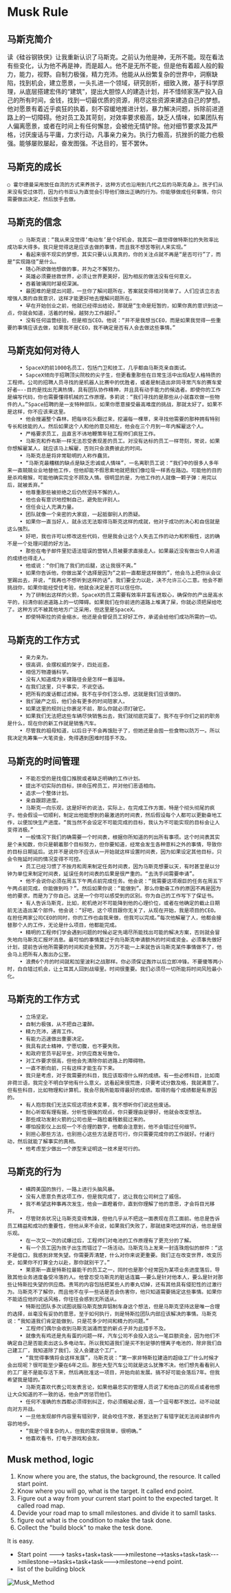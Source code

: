 # Musk Rule

## 马斯克简介

读《硅谷钢铁侠》让我重新认识了马斯克。之前认为他是神，无所不能。现在看法有些变化，认为他不再是神，而是超人。他不是无所不能，但是他有着超人般的毅力，能力，视野。自制力极强，精力充沛。他能从从纷繁复杂的世界中，洞察缺陷，找到机会，建立愿景，一头扎进一个领域，研究剖析，细致入微，基于科学原理，从底层搭建宏伟的“建筑”，提出大胆惊人的建造计划，并不惜倾家荡产投入自己的所有时间，金钱，找到一切最优质的资源，用尽这些资源来建造自己的梦想。他对愿景有着近乎疯狂的执着，刻不容缓地推进计划，暴力解决问题，拆除前进道路上的一切障碍。他对员工及其苛刻，对效率要求极高，缺乏人情味，如果团队有人偏离愿景，或者在时间上有任何懈怠，会被他无情铲除。他对细节要求及其严格，讨厌废话与平庸，力求行动，凡事亲力亲为。执行力极高，抗挫折的能力也极强。能够屡败屡起，奋发图强。不达目的，誓不罢休。

## 马斯克的成长

    ○ 霍尔德曼采用放任自流的方式来养孩子，这种方式也沿用到几代之后的马斯克身上。孩子们从来没有受过体罚，因为约书亚认为直觉会引导他们做出正确的行为。你能够做成任何事情，你只需要做出决定，然后放手去做。

## 马斯克的信念

        ○ 马斯克说：“我从来没觉得‘电动车’是个好机会，我其实一直觉得做特斯拉的失败率比成功率大得多。我只是觉得这是应该去做的事情，而且我不想苦等别人来实现。”
        • 看起来很不现实的梦想，其实只要认认真真的，你的关注点就不再是“是否可行”了，而是“实现路径”是什么。
        • 随心所欲做他想做的事，并为之不懈努力。
        • 英雄必须要拯救世界，必须让世界更美好，因为相反的做法没有任何意义。
        • 吞着玻璃同时凝视深渊。
        • 最困难的是提出问题，一旦你了解问题所在，答案就变得相对简单了。人们应该立志去增强人类的自我意识，这样才能更好地去理解问题所在。
        • 早在开始创业之前，他就已经得出结论，那就是“生命是短暂的，如果你真的意识到这一点，你就会知道，活着的时候，越努力工作越好。”
        • 没有任何运营经验，但是相当CEO。他说：“并不是我想当CEO，而是如果我觉得一些重要的事情应该去做，如果我不是CEO，我不确定是否有人会去做这些事情。”

## 马斯克如何对待人

        • SpaceX的前1000名员工，包括门卫和技工，几乎都由马斯克亲自面试。
        • SapceX倾向于招聘顶尖院校的尖子生，但更看重那些在日常生活中出现A型人格特质的工程师。公司的招聘人员寻找的是机器人比赛中的优胜者，或者是制造出非同寻常汽车的赛车爱好者—--目的是找出充满热情，具有团队协作精神，并且具有动手能力的候选者。即使你的工作是编写代码，你也需要懂得机械的工作原理。多莉说：“我们寻找的是那些从小就喜欢做一些物件的人。”Space招聘的是一支特种部队，如果你愿意接受最高难度的挑战，那就太好了。如果不是这样，你不应该来这里。
        • 他会搜遍整个森林，把每块石头翻过来，挖遍每一棵草，来寻找他需要的那种拥有特别专长和技能的人。然后如果这个人和他的意见相左，他会在三个月到一年内解雇这个人。
        • 严格要求员工，且直言不讳地鞭策年轻工程师们疯狂工作。
        • 马斯克和乔布斯一样无法忍受表现差的员工。对没有达标的员工一样苛刻，常说，如果你想解雇某人，就应该马上解雇，否则只会浪费彼此的时间。
        • 马斯克总是将非常聪明的人称作蠢货。
        • “马斯克最糟糕的缺点是缺乏忠诚或人情味”，一名离职员工说：“我们中的很多人多年来一直兢兢业业地替他工作，但他却能不假思索地就把我们像垃圾一样丢在路边。可能他的目的是杀鸡儆猴，可能他确实完全不顾及人情。很明显的是，为他工作的人就像一颗子弹：用完以后，就被丢弃。”
        • 他尊重那些被拒绝之后仍然坚持不懈的人。
        • 他也会有意识地控制自己，避免批评别人。
        • 信任会让人充满力量。
        • 团队就像一个亲密的大家庭，一起抵御别人的质疑。
        • 如果你一直当好人，就永远无法取得马斯克这样的成就，他对于成功的决心和自信就是这么强烈。
        • 好吧，我也许可以修改这些代码，但是我会让这个人失去工作的动力和积极性，这的确不是一个处理问题的好方法。
        • 那些在电子邮件里犯语法错误的营销人员被要求直接走人。如果最近没有做出令人称道的成绩也得走人。
        • 他或说：“你们拖了我们的后腿，这让我很不爽。”
        • 如果你告诉他，你做出某个选择是因为“之前一直都是这样做的”，他会马上把你从会议室踢出去，并说，“我再也不想听到这样的话”。我们要全力以赴，决不允许三心二意。他会不断挑战你，如果你能经受住考验，他就会决定是否可以信任你。
        • 为了研制出这样的火箭，SpaceX的员工需要有效率并富有进取心，确保你的产出是高水平的，扫清你前进道路上的一切障碍。如果我们在你前进的道路上堆满了屎，你就必须把屎给吃了。这种方式不被其他地方广泛采用，但这里是SpaceX。
        • 即使特斯拉的资金缩水，他还是会督促员工好好工作，承诺会给他们成功所需的一切。

## 马斯克的工作方式

        • 亲力亲为。
        • 很高调，会摆权威的架子，四处巡查。
        • 相信万物遵循科学。
        • 没有人知道成为关键路径会是怎样一番滋味。
        • 在我们这里，只干事实，不说空话。
        • 把所有的废话都过滤掉。我不在乎你们怎么想，这就是我们应该做的。
        • 我们破产之后，他们会有更多的时间陪家人。
        • 如果这里的规则让你裹足不前，那么你就必须打破它。
        • 如果我们无法把这些车辆尽快销售出去，我们就彻底完蛋了。我不在乎你们之前的职务是什么，现在你的新工作就是销售汽车。
        • 尽管我的祖母知道，以后日子不会再饿肚子了，但她还是会囤一些食物以防万一。所以我决定先筹集一大笔资金，免得遇到困难时措手不及。

## 马斯克的时间管理

        • 不能忍受的是找借口推脱或者缺乏明确的工作计划。
        • 提出不切实际的目标，拼命压榨员工，并对他们恶语相向。
        • 追求一个整体计划。
        • 亲自跟踪进度。
        • 马斯克一向乐观，这是好听的说法，实际上，在完成工作方面，特是个彻头彻尾的疯子。他会假设一切顺利，制定出他能想到的最激进的时间表，然后假设每个人都可以更勤奋地工作，以便加快生产进度。“我当然不会设定不可能完成的目标，我认为不可能实现的目标会让人变得消极。”
        • 一般情况下我们的确需要一个时间表，根据你所知道的列出所有事项。这个时间表其实是个未知数，你只是朝着那个目标努力，但你要知道，经常会发生各种意料之外的事情，导致你的目标日期延后。这并不是说你不应该从一开始就这样设置时间表，因为如果设定其他目标，只会令拖延时间的情况变得不可控。
        • 员工已经习惯了不按月和周来制定任务时间表，因为马斯克想要以天，有时甚至是以分钟为单位来制定时间表，延误任务时间表的后果是很严重的。“去洗手间需要申请”。
        • 他不会说你必须在周五下午两点前完成任务。他会说：“我需要这项艰巨的任务在周五下午两点前完成，你能做到吗？”。然后如果你说：“能做到”。那么你勤奋工作的原因不再是因为他的要求，而是为了你自己。这是一个你可以感受到的区别。你为自己的工作写下了保证书。
        • 有人告诉马斯克，比如，舵机绝对不可能降到他的心理价位，或者在他确定的截止日期前无法造出某个部件。他会说：“好吧，这个项目跟你无关了，从现在开始，我是项目的CEO。在担任两家公司CEO的同时，你的工作也由我来做，但我可以完成。”每次他解雇了人，他都会接替那个人的工作，无论是什么项目，他都能完成。
        • 精明的工程师们学会遇到问题的时候必定先竭尽所能找出可能的解决方案，否则就会冒失地向马斯克汇报坏消息。最可怕的事情莫过于向马斯克申请额外的时间或资金。必须事先做好计划，提前告诉他所需要的时间和资金预算。万万不能一上来就告诉马斯克某件事情做不了，他会马上把所有人轰出办公室。
        • 浪费6个月的时间就和加里波利之战那样。你必须保证轰炸以后立即冲锋。不要傻等两小时，白白错过机会，让土耳其人回到战壕里。时间很重要。我们必须尽一切所能将时间风险最小化。

## 马斯克的工作方式

        • 立场坚定。
        • 自制力极强，从不把自己灌醉。
        • 精力充沛，通宵工作。
        • 有能力迅速做出重要决定。
        • 我具有武士精神，宁愿切腹，也不要失败。
        • 和政府官员平起平坐，对供应商发号施令。
        • 对工作要求很高，但他会先清除你前进路上的障碍物。
        • 一直不断向前，只有这样才能生存下来。
        • 我只是考虑，对于我需要的科目，我应该取得什么样的成绩。有一些必修科目，比如南非荷兰语，我完全不明白学他有什么意义。这看起来很荒唐，只要考试分数及格，我就满意了。但有些科目，比如物理和计算机，我会尽我所能取得最好的成绩。取得的每个成绩都是有原因的。
        • 有人抱怨我们无法实现这项技术变革，我不想听你们说这些废话。
        • 耐心听取有理有据，分析性很强的观点，你只要理由足够好，他就会改变想法。
        • 那些成功发射火箭的公司也是一路捡着残骸挺过来的。
        • 哪怕投影仪上出现一个不合理的数字，他都会注意到，他不会错过任何细节。
        • 别担心那些方法，也别担心这些方法是否可行，你只需要完成你的工作就好。付诸行动，然后就能了解事实的真相。
        • 他考虑至少做出一个原型来证明这一技术是可行的。

## 马斯克的行为

        • 横跨美国的旅行，一路上进行头脑风暴。
        • 没有人愿意负责这项工作，但是我完成了，这让我在公司树立了威信。
        • 我不希望这种事再次发生，他会一直瞪着你，直到你理解了他的意思，才会将目光移开。
        • 尽管财务状况让马斯克变得焦躁，但他几乎从不把这一面表现在员工面前。他总是告诉员工精益和成功的重要性，但他从来不会说，如果我们失败了，那就结束吧这样的话，他总是很乐观。
        • 在一次又一次的试爆过后，工程师们对电池的工作原理有了更充分的了解。
        • 有一个员工因为孩子出生而错过了一场活动。马斯克马上发来一封连珠炮似的邮件：“这不是借口，我感到非常失望。你需要弄清楚，什么对你来说更重要。我们正在改变世界，改变历史，如果你不打算全力以赴，那你就别干了。”
        • 莱恩斯一直是特斯拉最能干的员工之一，同时也是那个经常因为某项业务进度落后，导致其他业务进度备受冷落的人。他曾忍受马斯克的脏话连篇——要么是针对他本人，要么是针对那些让特斯拉失望的供应商。责骂的内容包括把某些人的睾丸切掉，还有其他具有侵犯性的过激行为。马斯克不了解你，而且他不在乎一些话是否会伤害你，他只知道需要搞定这些事情。如果你不能适应他的说话风格，你往往会感到无所适从。
        • 特斯拉团队多次试图说服马斯克放弃铝制车身这个想法，但是马斯克坚持这是唯一合理的选择，丝毫没有妥协的意思，至于如何执行，则是特斯拉团队内部应该解决的事情。马斯克说：“我知道我们肯定能做到，只是花多少时间和精力的问题。”
        • 工程师们偶尔会收到马斯克汹涌而至的新点子并为此措手不及。
        • 就像先有鸡还是先有蛋的问题一样，汽车公司不会投入这么一笔巨额资金，因为他们不确定自己是否能卖出这么多电动车。所以我知道我们是买不到足够的锂离子电池的，除非我们自己建工厂，我知道除了我们，没人会建这个工厂。
        • “我觉得事情将会这样发展”，马斯克说：“第一家非特斯拉建造的超级工厂什么时候才会出现呢？很可能至少要在6年之后。那些大型汽车公司就是这么犹豫不决。他们想先看看别人的工厂是不是能存活下来，然后再批准这一项目，开始向前发展。搞不好可能会落后7年。但我希望我是错的。”
        • 马斯克喜欢代表公司发表言论，如果他最忠实的管理人员说了和他自己的观点或者他想让大众知道的不一致的话，他会严厉惩罚他们。
        • 任何不准确的东西都必须得到纠正，你必须睚眦必报，连一个逗号都不放过。动不动就向对方开战。
        • 一旦他发现邮件内容里有错别字，就会咬住不放，甚至达到了有错字就无法阅读邮件内容的地步。
        • “我是个很复杂的人，但我的需求很简单，很明确。”
        • 他喜欢看书，打电子游戏和会友。

## Musk method, logic

1. Know where you are, the status, the background, the resource. It called start point.
2. Know where you will go, what is the target. It called end point.
3. Figure out a way from your current start point to the expected target. It called road map.
4. Devide your road map to small milestones. and divide it to samll tasks. 
5. figure out what is the condition to make the task done.
6. Collect the "build block" to make the tesk done.

It is easy.

* Start point ---> tasks+task+task--->milestone-->tasks+task+task--->milestone-->tasks+task+task--->milestone-->end point.
* list of the building block

![Musk_Method](image.png)